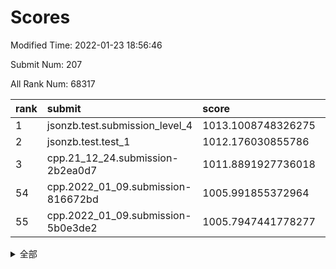 # Scores

Modified Time: 2022-01-23 18:56:46

Submit Num: 207

All Rank Num: 68317

| rank |               submit               |       score        |       sigma        | pk_num |
| :--- | :--------------------------------- | :----------------- | :----------------- | :----- |
| 1    | jsonzb.test.submission_level_4     | 1013.1008748326275 | 0.7820212236293744 | 1322   |
| 2    | jsonzb.test.test_1                 | 1012.176030855786  | 0.7839944383212324 | 1320   |
| 3    | cpp.21_12_24.submission-2b2ea0d7   | 1011.8891927736018 | 0.785616908924439  | 1322   |
| 54   | cpp.2022_01_09.submission-816672bd | 1005.991855372964  | 0.7330898006931661 | 1315   |
| 55   | cpp.2022_01_09.submission-5b0e3de2 | 1005.7947441778277 | 0.7291503517132463 | 1320   |


<details>
<summary>全部</summary>

| rank |                 submit                 |       score        |       sigma        | pk_num |
| :--- | :------------------------------------- | :----------------- | :----------------- | :----- |
| 1    | jsonzb.test.submission_level_4         | 1013.1008748326275 | 0.7820212236293744 | 1322   |
| 2    | jsonzb.test.test_1                     | 1012.176030855786  | 0.7839944383212324 | 1320   |
| 3    | cpp.21_12_24.submission-2b2ea0d7       | 1011.8891927736018 | 0.785616908924439  | 1322   |
| 4    | gobigger.level_3.submission_level_3_23 | 1011.8376639556519 | 0.7992480180970074 | 1321   |
| 5    | gobigger.level_3.submission_level_3_21 | 1011.5417988498838 | 0.7750679588493276 | 1323   |
| 6    | gobigger.level_3.submission_level_3_4  | 1011.2316362736138 | 0.7554422786872869 | 1320   |
| 7    | gobigger.level_3.submission_level_3_47 | 1011.0375771292479 | 0.7761324303373215 | 1316   |
| 8    | gobigger.level_3.submission_level_3_24 | 1010.96952490637   | 0.7755211417938178 | 1325   |
| 9    | gobigger.level_3.submission_level_3_32 | 1010.8917714553096 | 0.76005919525512   | 1318   |
| 10   | gobigger.level_3.submission_level_3_38 | 1010.8133577977757 | 0.7794881426500658 | 1318   |
| 11   | gobigger.level_3.submission_level_3_41 | 1010.7945121557342 | 0.7622764479067068 | 1319   |
| 12   | gobigger.level_3.submission_level_3_5  | 1010.6893838345305 | 0.7513784324046145 | 1318   |
| 13   | gobigger.level_3.submission_level_3_31 | 1010.6782864463    | 0.7661514967153079 | 1318   |
| 14   | gobigger.level_3.submission_level_3_36 | 1010.667329245535  | 0.7493150493357277 | 1322   |
| 15   | gobigger.level_3.submission_level_3_28 | 1010.6453846540973 | 0.7678739574346651 | 1319   |
| 16   | gobigger.level_3.submission_level_3_26 | 1010.580840902272  | 0.7642751216794207 | 1322   |
| 17   | gobigger.level_3.submission_level_3_30 | 1010.5547641699097 | 0.7571308576542805 | 1321   |
| 18   | gobigger.level_3.submission_level_3_15 | 1010.5438033812069 | 0.7855282172116196 | 1320   |
| 19   | gobigger.level_3.submission_level_3_45 | 1010.5379958108238 | 0.7677105104828096 | 1321   |
| 20   | gobigger.level_3.submission_level_3_6  | 1010.4720635509966 | 0.7954967705448533 | 1319   |
| 21   | gobigger.level_3.submission_level_3_49 | 1010.379849738763  | 0.7483613844238916 | 1319   |
| 22   | gobigger.level_3.submission_level_3_27 | 1010.324093323172  | 0.779098056904903  | 1320   |
| 23   | gobigger.level_3.submission_level_3_44 | 1010.3001152618812 | 0.7660199993604289 | 1326   |
| 24   | gobigger.level_3.submission_level_3_9  | 1010.230264929396  | 0.7628035806770193 | 1318   |
| 25   | gobigger.level_3.submission_level_3_29 | 1010.2195972047489 | 0.7494217287326597 | 1321   |
| 26   | gobigger.level_3.submission_level_3_46 | 1010.1047620537171 | 0.7575237766250363 | 1326   |
| 27   | gobigger.level_3.submission_level_3_35 | 1010.0854244788273 | 0.7655964653077245 | 1322   |
| 28   | gobigger.level_3.submission_level_3_40 | 1010.0540944401961 | 0.7671050651073593 | 1323   |
| 29   | gobigger.level_3.submission_level_3_33 | 1009.9840445777669 | 0.7529141397200984 | 1319   |
| 30   | gobigger.level_3.submission_level_3_37 | 1009.97208876439   | 0.7684482582659526 | 1313   |
| 31   | gobigger.level_3.submission_level_3_10 | 1009.877491247299  | 0.7601416928091267 | 1322   |
| 32   | gobigger.level_3.submission_level_3_8  | 1009.8453973728263 | 0.7491700420547401 | 1314   |
| 33   | gobigger.level_3.submission_level_3_18 | 1009.8097591368283 | 0.7510817015382069 | 1317   |
| 34   | gobigger.level_3.submission_level_3_19 | 1009.6733414029848 | 0.7396368661772392 | 1323   |
| 35   | gobigger.level_3.submission_level_3_25 | 1009.6296469623421 | 0.7594725888582071 | 1320   |
| 36   | gobigger.level_3.submission_level_3_43 | 1009.6226756644058 | 0.7459766724895355 | 1319   |
| 37   | gobigger.level_3.submission_level_3_1  | 1009.5894774068163 | 0.7396492705338539 | 1321   |
| 38   | gobigger.level_3.submission_level_3_34 | 1009.5851666437788 | 0.7745234765620428 | 1323   |
| 39   | gobigger.level_3.submission_level_3_22 | 1009.5810500974785 | 0.7367149809647424 | 1321   |
| 40   | gobigger.level_3.submission_level_3_48 | 1009.5383727149912 | 0.7516543686799982 | 1319   |
| 41   | gobigger.level_3.submission_level_3_11 | 1009.5269713714694 | 0.7585657596928438 | 1321   |
| 42   | gobigger.level_3.submission_level_3_17 | 1009.5244961487812 | 0.7477079697260957 | 1317   |
| 43   | gobigger.level_3.submission_level_3_13 | 1009.4825952959663 | 0.7424436598621132 | 1320   |
| 44   | gobigger.level_3.submission_level_3_39 | 1009.3882085102042 | 0.7465252079748808 | 1320   |
| 45   | gobigger.level_3.submission_level_3_2  | 1009.2300069717078 | 0.7455131008369499 | 1324   |
| 46   | gobigger.level_3.submission_level_3_12 | 1009.2290787235065 | 0.7382642772617043 | 1320   |
| 47   | gobigger.level_3.submission_level_3_20 | 1008.899941460424  | 0.7718138987241856 | 1321   |
| 48   | gobigger.level_3.submission_level_3_16 | 1008.8722340948132 | 0.7421731793091817 | 1320   |
| 49   | gobigger.level_3.submission_level_3_7  | 1008.4033024028435 | 0.7444655556717301 | 1325   |
| 50   | gobigger.level_3.submission_level_3_42 | 1008.3359128237817 | 0.7516924554959589 | 1314   |
| 51   | gobigger.level_3.submission_level_3_0  | 1007.7735768816138 | 0.7381027344373308 | 1322   |
| 52   | gobigger.level_3.submission_level_3_3  | 1007.7058636110397 | 0.7379728347129204 | 1322   |
| 53   | gobigger.level_3.submission_level_3_14 | 1007.5823782540242 | 0.7375168119896426 | 1320   |
| 54   | cpp.2022_01_09.submission-816672bd     | 1005.991855372964  | 0.7330898006931661 | 1315   |
| 55   | cpp.2022_01_09.submission-5b0e3de2     | 1005.7947441778277 | 0.7291503517132463 | 1320   |
| 56   | gobigger.level_1.submission_level_1_11 | 1004.6868081017732 | 0.7212494481469711 | 1314   |
| 57   | gobigger.level_1.submission_level_1_9  | 1004.510140863508  | 0.7200097719885574 | 1323   |
| 58   | gobigger.level_1.submission_level_1_12 | 1004.3680805723949 | 0.729066125942427  | 1315   |
| 59   | gobigger.level_1.submission_level_1_7  | 1004.2640377629683 | 0.7140615113439581 | 1318   |
| 60   | gobigger.level_1.submission_level_1_23 | 1004.2563580625592 | 0.7306787167280269 | 1317   |
| 61   | gobigger.level_1.submission_level_1_18 | 1004.2043806797933 | 0.7228558230681833 | 1317   |
| 62   | gobigger.level_1.submission_level_1_32 | 1004.2020665709653 | 0.7136378850790058 | 1323   |
| 63   | gobigger.level_1.submission_level_1_15 | 1004.0701793460959 | 0.7176369751255604 | 1319   |
| 64   | gobigger.level_1.submission_level_1_49 | 1004.0648371812553 | 0.7203375513502793 | 1322   |
| 65   | gobigger.level_1.submission_level_1_26 | 1004.0311425034208 | 0.7386498234833854 | 1319   |
| 66   | gobigger.level_1.submission_level_1_21 | 1003.9460986851769 | 0.7329446968756308 | 1318   |
| 67   | gobigger.level_1.submission_level_1_29 | 1003.8234000648471 | 0.7061504041948735 | 1313   |
| 68   | gobigger.level_1.submission_level_1_35 | 1003.7038883044747 | 0.7128996005413551 | 1318   |
| 69   | gobigger.level_1.submission_level_1_30 | 1003.6962290652676 | 0.7153320134407928 | 1324   |
| 70   | gobigger.level_1.submission_level_1_10 | 1003.6885809258895 | 0.7200254690790631 | 1323   |
| 71   | gobigger.level_1.submission_level_1_19 | 1003.5978636417176 | 0.7305071271367471 | 1323   |
| 72   | gobigger.level_1.submission_level_1_24 | 1003.5697029189523 | 0.7320760769312402 | 1324   |
| 73   | gobigger.level_1.submission_level_1_38 | 1003.5514660313871 | 0.7226675970774099 | 1318   |
| 74   | gobigger.level_1.submission_level_1_3  | 1003.5290007611726 | 0.7221311309262795 | 1323   |
| 75   | gobigger.level_1.submission_level_1_6  | 1003.528894293279  | 0.7054278083760207 | 1322   |
| 76   | gobigger.level_1.submission_level_1_33 | 1003.4836033615949 | 0.707364841896502  | 1318   |
| 77   | gobigger.level_1.submission_level_1_2  | 1003.4387456587173 | 0.7089696385621787 | 1321   |
| 78   | gobigger.level_1.submission_level_1_34 | 1003.4097359018392 | 0.7137068751665022 | 1322   |
| 79   | gobigger.level_1.submission_level_1_44 | 1003.3411983688138 | 0.713919801250885  | 1316   |
| 80   | gobigger.level_1.submission_level_1_43 | 1003.3154455856072 | 0.7172716510130239 | 1325   |
| 81   | gobigger.level_1.submission_level_1_37 | 1003.3144839145992 | 0.7132898676274224 | 1322   |
| 82   | gobigger.level_1.submission_level_1_39 | 1003.2852391687258 | 0.7272698399467755 | 1319   |
| 83   | gobigger.level_1.submission_level_1_48 | 1003.1231359643183 | 0.7176670100609498 | 1316   |
| 84   | gobigger.level_1.submission_level_1_20 | 1003.0970138447431 | 0.7073599301952793 | 1318   |
| 85   | gobigger.level_1.submission_level_1_45 | 1003.0666035569649 | 0.717820669342877  | 1320   |
| 86   | gobigger.level_1.submission_level_1_40 | 1002.9768057476676 | 0.7090632197529617 | 1321   |
| 87   | gobigger.level_1.submission_level_1_36 | 1002.9723655348691 | 0.7149423804784303 | 1315   |
| 88   | gobigger.level_1.submission_level_1_28 | 1002.9547847324592 | 0.7213241458098631 | 1324   |
| 89   | gobigger.level_1.submission_level_1_13 | 1002.8940858309835 | 0.7139701998809919 | 1319   |
| 90   | gobigger.level_1.submission_level_1_31 | 1002.888015170607  | 0.7174366436166787 | 1325   |
| 91   | gobigger.level_1.submission_level_1_27 | 1002.8646392549851 | 0.703732631570108  | 1319   |
| 92   | gobigger.level_1.submission_level_1_14 | 1002.7842324706261 | 0.7125132544820332 | 1321   |
| 93   | gobigger.level_1.submission_level_1_42 | 1002.7686902131844 | 0.7010236015518315 | 1323   |
| 94   | gobigger.level_1.submission_level_1_17 | 1002.7292253166756 | 0.7149013468157782 | 1320   |
| 95   | gobigger.level_1.submission_level_1_16 | 1002.6792097466555 | 0.7162438508128098 | 1321   |
| 96   | gobigger.level_1.submission_level_1_5  | 1002.6487344002488 | 0.7122932441734631 | 1319   |
| 97   | gobigger.level_1.submission_level_1_47 | 1002.6155294969146 | 0.711739700953497  | 1321   |
| 98   | gobigger.level_1.submission_level_1_46 | 1002.5578428438521 | 0.7061654980682056 | 1324   |
| 99   | gobigger.level_1.submission_level_1_41 | 1002.5556861367457 | 0.7121841423722348 | 1316   |
| 100  | gobigger.level_1.submission_level_1_4  | 1002.5460322749213 | 0.7280774943006891 | 1319   |
| 101  | gobigger.level_1.submission_level_1_8  | 1002.4658262739729 | 0.7052856207059962 | 1320   |
| 102  | gobigger.level_1.submission_level_1_1  | 1002.1521215113345 | 0.7126203752009787 | 1320   |
| 103  | gobigger.level_1.submission_level_1_0  | 1002.1450632141474 | 0.7152079147540615 | 1323   |
| 104  | gobigger.level_1.submission_level_1_22 | 1002.0848622420078 | 0.7168964790259871 | 1319   |
| 105  | gobigger.level_1.submission_level_1_25 | 1001.9866242541984 | 0.7146137374719118 | 1322   |
| 106  | gobigger.random.submission_random_8    | 996.8630379124648  | 0.7106231048254064 | 1320   |
| 107  | gobigger.random.submission_random_15   | 996.8485261767506  | 0.7020262678365978 | 1323   |
| 108  | gobigger.random.submission_random_13   | 996.6762944272227  | 0.7079036171063113 | 1331   |
| 109  | gobigger.random.submission_random_21   | 996.5293848240717  | 0.7174055155862616 | 1321   |
| 110  | gobigger.random.submission_random_6    | 996.4637875659963  | 0.7079679753265529 | 1320   |
| 111  | gobigger.random.submission_random_18   | 996.3976657080666  | 0.6999105987930007 | 1322   |
| 112  | gobigger.random.submission_random_16   | 996.3784352995141  | 0.7098356818027103 | 1321   |
| 113  | gobigger.random.submission_random_43   | 996.2701827996698  | 0.7217514354389194 | 1325   |
| 114  | gobigger.random.submission_random_49   | 996.2630508073937  | 0.7137433877369271 | 1318   |
| 115  | gobigger.random.submission_random_41   | 996.2427692152162  | 0.7099573627129951 | 1326   |
| 116  | gobigger.random.submission_random_47   | 996.2352712593358  | 0.7094721160747718 | 1323   |
| 117  | gobigger.random.submission_random_25   | 996.2339797422353  | 0.7135800767764781 | 1320   |
| 118  | gobigger.random.submission_random_42   | 996.1801993349721  | 0.7105515808712372 | 1319   |
| 119  | gobigger.random.submission_random_22   | 996.1237478685393  | 0.7065433463596169 | 1323   |
| 120  | gobigger.random.submission_random_27   | 996.111136963558   | 0.7063019839021588 | 1321   |
| 121  | gobigger.random.submission_random_44   | 996.0665166113619  | 0.7153897163260761 | 1321   |
| 122  | gobigger.random.submission_random_33   | 996.0346538516109  | 0.7164575477341055 | 1322   |
| 123  | gobigger.random.submission_random_17   | 996.0256703476539  | 0.7150128441854262 | 1320   |
| 124  | gobigger.random.submission_random_4    | 995.9821172468153  | 0.6968983273061273 | 1319   |
| 125  | gobigger.random.submission_random_45   | 995.9470414373505  | 0.696715137922684  | 1319   |
| 126  | gobigger.random.submission_random_35   | 995.9073253373301  | 0.7113973806934383 | 1326   |
| 127  | gobigger.random.submission_random_1    | 995.9004121027118  | 0.7181334574265122 | 1320   |
| 128  | gobigger.random.submission_random_24   | 995.8017682168031  | 0.7070765996961453 | 1322   |
| 129  | gobigger.random.submission_random_46   | 995.7957997816026  | 0.711830408870821  | 1318   |
| 130  | gobigger.random.submission_random_38   | 995.7932334769404  | 0.7160700323562039 | 1320   |
| 131  | gobigger.random.submission_random_5    | 995.7895203636562  | 0.717507855846813  | 1313   |
| 132  | gobigger.random.submission_random_40   | 995.7395965191979  | 0.7086229563346492 | 1324   |
| 133  | gobigger.random.submission_random_34   | 995.7225747209336  | 0.703389419554893  | 1322   |
| 134  | gobigger.random.submission_random_48   | 995.6836107467543  | 0.7184147927274066 | 1320   |
| 135  | gobigger.random.submission_random_20   | 995.662912951954   | 0.7091543057380023 | 1320   |
| 136  | gobigger.random.submission_random_28   | 995.6532180914115  | 0.7169035798260303 | 1319   |
| 137  | gobigger.random.submission_random_37   | 995.649675560664   | 0.7189770431034274 | 1315   |
| 138  | gobigger.random.submission_random_12   | 995.63284247593    | 0.7061262782989397 | 1319   |
| 139  | gobigger.random.submission_random_14   | 995.6263410321188  | 0.7078135957829669 | 1317   |
| 140  | gobigger.random.submission_random_10   | 995.5067647400756  | 0.7307619441484822 | 1318   |
| 141  | gobigger.random.submission_random_36   | 995.4388299824394  | 0.718186986720224  | 1315   |
| 142  | gobigger.random.submission_random_7    | 995.4301186675902  | 0.7190552640756092 | 1321   |
| 143  | gobigger.random.submission_random_2    | 995.394416349789   | 0.7120396648215059 | 1317   |
| 144  | gobigger.random.submission_random_32   | 995.3639069059631  | 0.7110943806855955 | 1320   |
| 145  | gobigger.random.submission_random_31   | 995.3327939612074  | 0.7065166056542305 | 1324   |
| 146  | gobigger.random.submission_random_23   | 995.2737047721383  | 0.6994528354613031 | 1319   |
| 147  | gobigger.random.submission_random_0    | 995.1120557070501  | 0.7173217050399537 | 1318   |
| 148  | gobigger.random.submission_random_9    | 994.9045835866405  | 0.7114951224719566 | 1318   |
| 149  | gobigger.random.submission_random_3    | 994.8903855756218  | 0.7241293387130769 | 1321   |
| 150  | gobigger.random.submission_random_26   | 994.8853597450396  | 0.7161648109060572 | 1318   |
| 151  | gobigger.random.submission_random_19   | 994.876587816687   | 0.7141964817288685 | 1314   |
| 152  | gobigger.random.submission_random_29   | 994.671121177444   | 0.7206140244157749 | 1318   |
| 153  | gobigger.random.submission_random_30   | 994.6165393183695  | 0.717618975047161  | 1321   |
| 154  | gobigger.random.submission_random_11   | 994.0017808872032  | 0.7117263191801583 | 1321   |
| 155  | gobigger.level_2.submission_level_2_2  | 993.9842817785361  | 0.7382705479119955 | 1317   |
| 156  | gobigger.random.submission_random_39   | 993.7303152316404  | 0.7366426082596601 | 1321   |
| 157  | gobigger.level_2.submission_level_2_17 | 993.3876605700422  | 0.7319999299799037 | 1319   |
| 158  | gobigger.level_2.submission_level_2_30 | 993.3678343702994  | 0.7485066788541561 | 1320   |
| 159  | gobigger.level_2.submission_level_2_20 | 993.3676641284084  | 0.7330720911656979 | 1319   |
| 160  | gobigger.level_2.submission_level_2_44 | 993.3274960086667  | 0.734109202306935  | 1320   |
| 161  | gobigger.level_2.submission_level_2_3  | 993.1890135438244  | 0.7370682449970054 | 1321   |
| 162  | gobigger.level_2.submission_level_2_5  | 993.114083438541   | 0.7524599912139374 | 1316   |
| 163  | gobigger.level_2.submission_level_2_27 | 992.9281928799284  | 0.7315752021692226 | 1323   |
| 164  | gobigger.level_2.submission_level_2_25 | 992.9100275386323  | 0.7457198205487542 | 1322   |
| 165  | gobigger.level_2.submission_level_2_35 | 992.8577205109257  | 0.731282089542286  | 1318   |
| 166  | gobigger.level_2.submission_level_2_12 | 992.8376807240959  | 0.7368544351948844 | 1322   |
| 167  | gobigger.level_2.submission_level_2_6  | 992.7804492968323  | 0.7361029040927476 | 1319   |
| 168  | gobigger.level_2.submission_level_2_24 | 992.6945420541191  | 0.7579657596405515 | 1314   |
| 169  | gobigger.level_2.submission_level_2_49 | 992.6837515123447  | 0.7416150727584642 | 1322   |
| 170  | gobigger.level_2.submission_level_2_38 | 992.6080312829143  | 0.7471329608888754 | 1320   |
| 171  | gobigger.level_2.submission_level_2_16 | 992.6032034366685  | 0.7406766949815894 | 1320   |
| 172  | gobigger.level_2.submission_level_2_26 | 992.5377761308155  | 0.7460077284557767 | 1317   |
| 173  | gobigger.level_2.submission_level_2_48 | 992.5086166724253  | 0.7302916876910817 | 1323   |
| 174  | gobigger.level_2.submission_level_2_40 | 992.497667325973   | 0.7342697001839168 | 1319   |
| 175  | gobigger.level_2.submission_level_2_28 | 992.4811744966048  | 0.7462544106073556 | 1324   |
| 176  | gobigger.level_2.submission_level_2_21 | 992.4359744162274  | 0.7474565658328366 | 1321   |
| 177  | gobigger.level_2.submission_level_2_34 | 992.3379796368594  | 0.7387935005545017 | 1321   |
| 178  | gobigger.level_2.submission_level_2_47 | 992.2314220003354  | 0.7295427573109455 | 1320   |
| 179  | gobigger.level_2.submission_level_2_18 | 992.1703182952446  | 0.7571118679796636 | 1322   |
| 180  | gobigger.level_2.submission_level_2_14 | 992.1681854682952  | 0.7422823463567997 | 1316   |
| 181  | gobigger.level_2.submission_level_2_1  | 992.0787029432698  | 0.7375883274538595 | 1320   |
| 182  | gobigger.level_2.submission_level_2_32 | 991.9241110100867  | 0.7374945848774348 | 1318   |
| 183  | gobigger.level_2.submission_level_2_31 | 991.9197107912061  | 0.7539730394303796 | 1315   |
| 184  | gobigger.level_2.submission_level_2_13 | 991.8457881355439  | 0.7352689468307659 | 1316   |
| 185  | gobigger.level_2.submission_level_2_15 | 991.8077046749245  | 0.7494785491371333 | 1320   |
| 186  | gobigger.level_2.submission_level_2_42 | 991.7577423573566  | 0.7505148203678429 | 1322   |
| 187  | gobigger.level_2.submission_level_2_43 | 991.7566864804411  | 0.7465354736368273 | 1323   |
| 188  | gobigger.level_2.submission_level_2_37 | 991.7467078252316  | 0.7501270472176957 | 1323   |
| 189  | gobigger.level_2.submission_level_2_36 | 991.7425940417589  | 0.7413962445606612 | 1325   |
| 190  | gobigger.level_2.submission_level_2_9  | 991.7208317160547  | 0.7382964018047528 | 1321   |
| 191  | gobigger.level_2.submission_level_2_39 | 991.6984647407925  | 0.751034564229962  | 1325   |
| 192  | gobigger.level_2.submission_level_2_7  | 991.5493416978006  | 0.741960635881593  | 1317   |
| 193  | gobigger.level_2.submission_level_2_46 | 991.5462323514578  | 0.752136508502368  | 1316   |
| 194  | gobigger.level_2.submission_level_2_41 | 991.4109252395615  | 0.7482617042481965 | 1321   |
| 195  | gobigger.level_2.submission_level_2_8  | 991.3956809789111  | 0.7423387652239812 | 1321   |
| 196  | gobigger.level_2.submission_level_2_45 | 991.3865711583162  | 0.7489970667915167 | 1315   |
| 197  | gobigger.level_2.submission_level_2_29 | 991.267997937097   | 0.7756496311237099 | 1325   |
| 198  | gobigger.level_2.submission_level_2_19 | 991.2678653130736  | 0.7604448961467946 | 1321   |
| 199  | gobigger.level_2.submission_level_2_23 | 991.2417782509045  | 0.7561778345011244 | 1324   |
| 200  | gobigger.level_2.submission_level_2_10 | 991.0683212524409  | 0.7500794624512459 | 1324   |
| 201  | gobigger.level_2.submission_level_2_0  | 990.9546757316014  | 0.7413654947735454 | 1320   |
| 202  | gobigger.level_2.submission_level_2_22 | 990.8495495431217  | 0.7479269174461367 | 1321   |
| 203  | gobigger.level_2.submission_level_2_11 | 990.5353897645422  | 0.778133830910991  | 1321   |
| 204  | gobigger.level_2.submission_level_2_4  | 990.0779289286281  | 0.7587787910561132 | 1320   |
| 205  | gobigger.level_2.submission_level_2_33 | 989.8185759742169  | 0.7762283946944813 | 1318   |
| 206  | gobigger.none.submission_none_1        | 978.8639793245628  | 1.273367727996527  | 1316   |
| 207  | gobigger.none.submission_none_0        | 975.1089988282648  | 1.480218897639605  | 1323   |

</details>